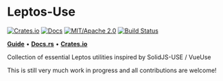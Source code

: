 # Leptos-Use

[![Crates.io](https://img.shields.io/crates/v/leptos-use.svg)](https://crates.io/crates/leptos-use)
[![Docs](https://docs.rs/leptos-use/badge.svg)](https://docs.rs/leptos-use/)
[![MIT/Apache 2.0](https://img.shields.io/badge/license-MIT%2FApache-blue.svg)](https://github.com/synphonyte/leptos-use#license)
[![Build Status](https://github.com/synphonyte/leptos-use/actions/workflows/ci.yml/badge.svg)](https://github.com/synphonyte/leptos-use/actions/workflows/ci.yml)

[**Guide**](https://synphonyte.github.io/leptos-use/) • [**Docs.rs**](https://docs.rs/leptos-use/) • [**Crates.io**](https://crates.io/crates/leptos-use)

Collection of essential Leptos utilities inspired by SolidJS-USE / VueUse

This is still very much work in progress and all contributions are welcome!